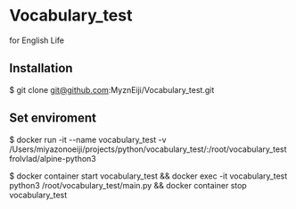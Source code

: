 # Vocabulary_test
for English Life


## Installation

$ git clone git@github.com:MyznEiji/Vocabulary_test.git


## Set enviroment
$ docker run -it --name vocabulary_test -v /Users/miyazonoeiji/projects/python/vocabulary_test/:/root/vocabulary_test frolvlad/alpine-python3

$ docker container start vocabulary_test && docker exec -it vocabulary_test python3 /root/vocabulary_test/main.py && docker container stop vocabulary_test
